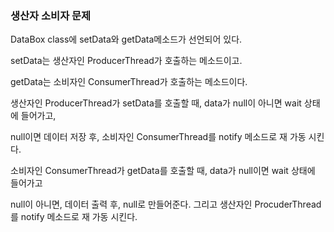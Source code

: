### 생산자 소비자 문제

DataBox class에 setData와 getData메소드가 선언되어 있다.

setData는 생산자인 ProducerThread가 호출하는 메소드이고.

getData는 소비자인 ConsumerThread가 호출하는 메소드이다.

생산자인 ProducerThread가 setData를 호출할 때, data가 null이 아니면 wait 상태에 들어가고,

null이면 데이터 저장 후, 소비자인 ConsumerThread를 notify 메소드로 재 가동 시킨다.

소비자인 ConsumerThread가 getData를 호출할 때, data가 null이면 wait 상태에 들어가고

null이 아니면, 데이터 출력 후, null로 만들어준다. 그리고 생산자인 ProcuderThread를 notify 메소드로 재 가동 시킨다.
 